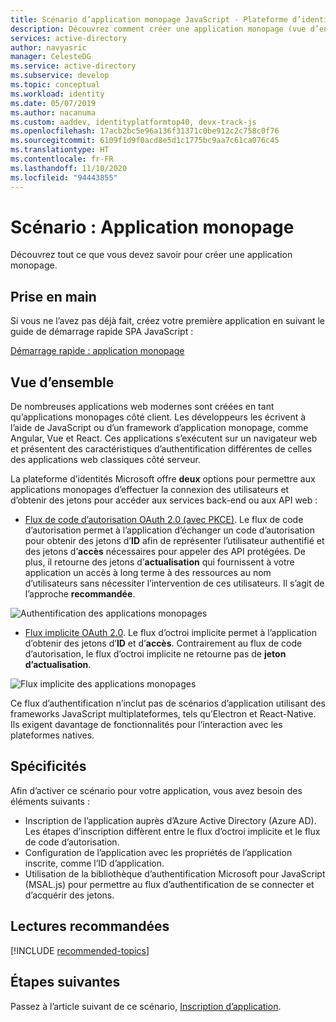 ```yaml
---
title: Scénario d’application monopage JavaScript - Plateforme d’identités Microsoft | Azure
description: Découvrez comment créer une application monopage (vue d’ensemble du scénario) à l’aide de la plateforme d’identités Microsoft.
services: active-directory
author: navyasric
manager: CelesteDG
ms.service: active-directory
ms.subservice: develop
ms.topic: conceptual
ms.workload: identity
ms.date: 05/07/2019
ms.author: nacanuma
ms.custom: aaddev, identityplatformtop40, devx-track-js
ms.openlocfilehash: 17acb2bc5e96a136f31371c0be912c2c758c0f76
ms.sourcegitcommit: 6109f1d9f0acd8e5d1c1775bc9aa7c61ca076c45
ms.translationtype: HT
ms.contentlocale: fr-FR
ms.lasthandoff: 11/10/2020
ms.locfileid: "94443855"
---
```

# <a name="scenario-single-page-application"></a>Scénario : Application monopage

Découvrez tout ce que vous devez savoir pour créer une application monopage.

## <a name="getting-started"></a>Prise en main

Si vous ne l’avez pas déjà fait, créez votre première application en suivant le guide de démarrage rapide SPA JavaScript :

[Démarrage rapide : application monopage](./quickstart-v2-javascript.md)

## <a name="overview"></a>Vue d’ensemble

De nombreuses applications web modernes sont créées en tant qu’applications monopages côté client. Les développeurs les écrivent à l’aide de JavaScript ou d’un framework d’application monopage, comme Angular, Vue et React. Ces applications s’exécutent sur un navigateur web et présentent des caractéristiques d’authentification différentes de celles des applications web classiques côté serveur.

La plateforme d’identités Microsoft offre **deux** options pour permettre aux applications monopages d’effectuer la connexion des utilisateurs et d’obtenir des jetons pour accéder aux services back-end ou aux API web :

- [Flux de code d’autorisation OAuth 2.0 (avec PKCE)](./v2-oauth2-auth-code-flow.md). Le flux de code d’autorisation permet à l’application d’échanger un code d’autorisation pour obtenir des jetons d’**ID** afin de représenter l’utilisateur authentifié et des jetons d’**accès** nécessaires pour appeler des API protégées. De plus, il retourne des jetons d’**actualisation** qui fournissent à votre application un accès à long terme à des ressources au nom d’utilisateurs sans nécessiter l’intervention de ces utilisateurs. Il s’agit de l’approche **recommandée**.

![Authentification des applications monopages](./media/scenarios/spa-app-auth.svg)

- [Flux implicite OAuth 2.0](./v2-oauth2-implicit-grant-flow.md). Le flux d’octroi implicite permet à l’application d’obtenir des jetons d’**ID** et d’**accès**. Contrairement au flux de code d’autorisation, le flux d’octroi implicite ne retourne pas de **jeton d’actualisation**.

![Flux implicite des applications monopages](./media/scenarios/spa-app.svg)

Ce flux d’authentification n’inclut pas de scénarios d’application utilisant des frameworks JavaScript multiplateformes, tels qu’Electron et React-Native. Ils exigent davantage de fonctionnalités pour l’interaction avec les plateformes natives.

## <a name="specifics"></a>Spécificités

Afin d’activer ce scénario pour votre application, vous avez besoin des éléments suivants :

* Inscription de l’application auprès d’Azure Active Directory (Azure AD). Les étapes d’inscription diffèrent entre le flux d’octroi implicite et le flux de code d’autorisation.
* Configuration de l’application avec les propriétés de l’application inscrite, comme l’ID d’application.
* Utilisation de la bibliothèque d’authentification Microsoft pour JavaScript (MSAL.js) pour permettre au flux d’authentification de se connecter et d’acquérir des jetons.

## <a name="recommended-reading"></a>Lectures recommandées

[!INCLUDE [recommended-topics](../../../includes/active-directory-develop-scenarios-prerequisites.md)]

## <a name="next-steps"></a>Étapes suivantes

Passez à l’article suivant de ce scénario, [Inscription d’application](scenario-spa-app-registration.md).

